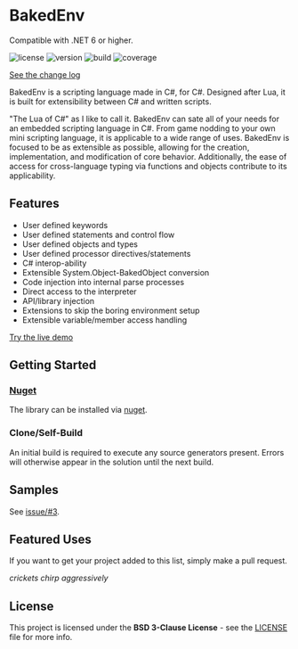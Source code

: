 # BakedEnv

Compatible with .NET 6 or higher.

![license](https://img.shields.io/github/license/zeplar-exe/BakedEnv)
![version](https://img.shields.io/nuget/v/BakedEnv)
![build](https://github.com/zeplar-exe/BakedEnv/actions/workflows/ci.yml/badge.svg)
![coverage](https://img.shields.io/codecov/c/github/zeplar-exe/BakedEnv)

[See the change log](...)

BakedEnv is a scripting language made in C#, for C#. Designed after Lua, it is built for extensibility between C# and
written scripts.

"The Lua of C#" as I like to call it. BakedEnv can sate all of your needs for an embedded scripting language in C#. From game
nodding to your own mini scripting language, it is applicable to a wide range of uses. BakedEnv is focused to be as extensible
as possible, allowing for the creation, implementation, and modification of core behavior. Additionally, the ease of access for
cross-language typing via functions and objects contribute to its applicability.

## Features

- User defined keywords
- User defined statements and control flow
- User defined objects and types
- User defined processor directives/statements
- C# interop-ability
- Extensible System.Object-BakedObject conversion
- Code injection into internal parse processes
- Direct access to the interpreter
- API/library injection
- Extensions to skip the boring environment setup
- Extensible variable/member access handling

[Try the live demo](...)

## Getting Started

### [Nuget](https://www.nuget.org/packages/BakedEnv/)

The library can be installed via [nuget](https://www.nuget.org/packages/BakedEnv/).

### Clone/Self-Build

An initial build is required to execute any source generators present. Errors will otherwise
appear in the solution until the next build.

## Samples

See [issue/#3](https://github.com/zeplar-exe/BakedEnv/blob/issue/%233/README.md).

## Featured Uses

If you want to get your project added to this list, simply make a pull request.

*crickets chirp aggressively*

## License

This project is licensed under the **BSD 3-Clause License** - see the [LICENSE](LICENSE) file for more info. 
